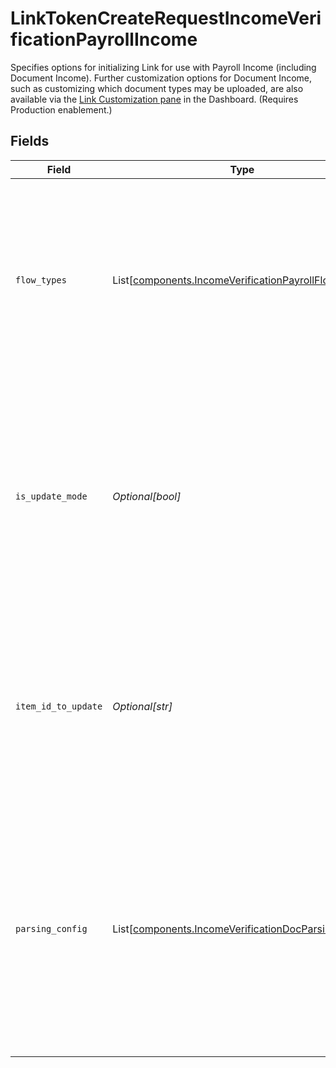 # LinkTokenCreateRequestIncomeVerificationPayrollIncome

Specifies options for initializing Link for use with Payroll Income (including Document Income). Further customization options for Document Income, such as customizing which document types may be uploaded, are also available via the [Link Customization pane](https://dashboard.plaid.com/link) in the Dashboard. (Requires Production enablement.)


## Fields

| Field                                                                                                                                                                                         | Type                                                                                                                                                                                          | Required                                                                                                                                                                                      | Description                                                                                                                                                                                   |
| --------------------------------------------------------------------------------------------------------------------------------------------------------------------------------------------- | --------------------------------------------------------------------------------------------------------------------------------------------------------------------------------------------- | --------------------------------------------------------------------------------------------------------------------------------------------------------------------------------------------- | --------------------------------------------------------------------------------------------------------------------------------------------------------------------------------------------- |
| `flow_types`                                                                                                                                                                                  | List[[components.IncomeVerificationPayrollFlowType](../../models/components/incomeverificationpayrollflowtype.md)]                                                                            | :heavy_minus_sign:                                                                                                                                                                            | The types of payroll income verification to enable for the Link session. If none are specified, then users will see both document and digital payroll income.                                 |
| `is_update_mode`                                                                                                                                                                              | *Optional[bool]*                                                                                                                                                                              | :heavy_minus_sign:                                                                                                                                                                            | An identifier to indicate whether the income verification Link token will be used for update mode. This field is only relevant for participants in the Payroll Income Refresh beta.           |
| `item_id_to_update`                                                                                                                                                                           | *Optional[str]*                                                                                                                                                                               | :heavy_minus_sign:                                                                                                                                                                            | Uniquely identify a payroll income Item to update with.  This field is only relevant for participants in the Payroll Income Refresh beta.                                                     |
| `parsing_config`                                                                                                                                                                              | List[[components.IncomeVerificationDocParsingConfig](../../models/components/incomeverificationdocparsingconfig.md)]                                                                          | :heavy_minus_sign:                                                                                                                                                                            | The types of analysis to enable for document uploads. If none are specified, then docs will undergo OCR parsing only. This field is only relevant to participants in the Document Fraud beta. |